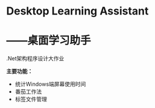 # Desktop Learning Assistant

# 											——桌面学习助手

.Net架构程序设计大作业



**主要功能：**

- 统计Windows端屏幕使用时间
- 番茄工作法
- 标签文件管理